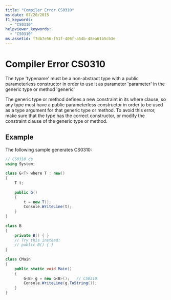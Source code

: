 ```yaml
---
title: "Compiler Error CS0310"
ms.date: 07/20/2015
f1_keywords: 
  - "CS0310"
helpviewer_keywords: 
  - "CS0310"
ms.assetid: f7db7e56-f51f-406f-a54b-48ea61b5cb3e
---
```

# Compiler Error CS0310
The type 'typename' must be a non-abstract type with a public parameterless constructor in order to use it as parameter 'parameter' in the generic type or method 'generic'  
  
 The generic type or method defines a new constraint in its where clause, so any type must have a public parameterless constructor in order to be used as a type argument for that generic type or method. To avoid this error, make sure that the type has the correct constructor, or modify the constraint clause of the generic type or method.  
  
## Example  
 The following sample generates CS0310:  
  
```csharp  
// CS0310.cs  
using System;  
  
class G<T> where T : new()  
{  
    T t;  
  
    public G()  
    {  
        t = new T();  
        Console.WriteLine(t);  
    }  
}  
  
class B  
{  
    private B() { }  
    // Try this instead:  
    // public B() { }  
}  
  
class CMain  
{  
    public static void Main()  
    {  
        G<B> g = new G<B>();   // CS0310  
        Console.WriteLine(g.ToString());  
    }  
}  
```
